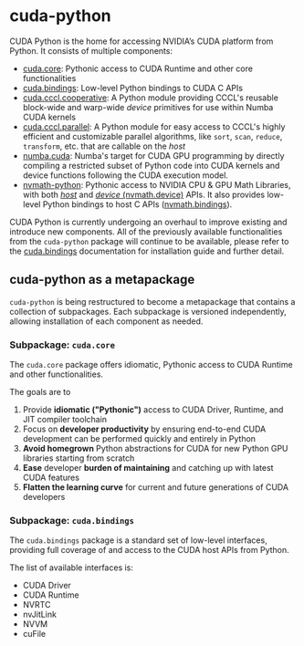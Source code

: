 # cuda-python

CUDA Python is the home for accessing NVIDIA’s CUDA platform from Python. It consists of multiple components:

* [cuda.core](https://nvidia.github.io/cuda-python/cuda-core/latest): Pythonic access to CUDA Runtime and other core functionalities
* [cuda.bindings](https://nvidia.github.io/cuda-python/cuda-bindings/latest): Low-level Python bindings to CUDA C APIs
* [cuda.cccl.cooperative](https://nvidia.github.io/cccl/cuda_cooperative/): A Python module providing CCCL's reusable block-wide and warp-wide *device* primitives for use within Numba CUDA kernels
* [cuda.cccl.parallel](https://nvidia.github.io/cccl/cuda_parallel/): A Python module for easy access to CCCL's highly efficient and customizable parallel algorithms, like `sort`, `scan`, `reduce`, `transform`, etc. that are callable on the *host*
* [numba.cuda](https://nvidia.github.io/numba-cuda/): Numba's target for CUDA GPU programming by directly compiling a restricted subset of Python code into CUDA kernels and device functions following the CUDA execution model.
* [nvmath-python](https://docs.nvidia.com/cuda/nvmath-python/latest): Pythonic access to NVIDIA CPU & GPU Math Libraries, with both [*host*](https://docs.nvidia.com/cuda/nvmath-python/latest/overview.html#host-apis) and [*device* (nvmath.device)](https://docs.nvidia.com/cuda/nvmath-python/latest/overview.html#device-apis) APIs. It also provides low-level Python bindings to host C APIs ([nvmath.bindings](https://docs.nvidia.com/cuda/nvmath-python/latest/bindings/index.html)).

CUDA Python is currently undergoing an overhaul to improve existing and introduce new components. All of the previously available functionalities from the `cuda-python` package will continue to be available, please refer to the [cuda.bindings](https://nvidia.github.io/cuda-python/cuda-bindings/latest) documentation for installation guide and further detail.

## cuda-python as a metapackage

`cuda-python` is being restructured to become a metapackage that contains a collection of subpackages. Each subpackage is versioned independently, allowing installation of each component as needed.

### Subpackage: `cuda.core`

The `cuda.core` package offers idiomatic, Pythonic access to CUDA Runtime and other functionalities.

The goals are to

1. Provide **idiomatic ("Pythonic")** access to CUDA Driver, Runtime, and JIT compiler toolchain
2. Focus on **developer productivity** by ensuring end-to-end CUDA development can be performed quickly and entirely in Python
3. **Avoid homegrown** Python abstractions for CUDA for new Python GPU libraries starting from scratch
4. **Ease** developer **burden of maintaining** and catching up with latest CUDA features
5. **Flatten the learning curve** for current and future generations of CUDA developers

### Subpackage: `cuda.bindings`

The `cuda.bindings` package is a standard set of low-level interfaces, providing full coverage of and access to the CUDA host APIs from Python.

The list of available interfaces is:

* CUDA Driver
* CUDA Runtime
* NVRTC
* nvJitLink
* NVVM
* cuFile

